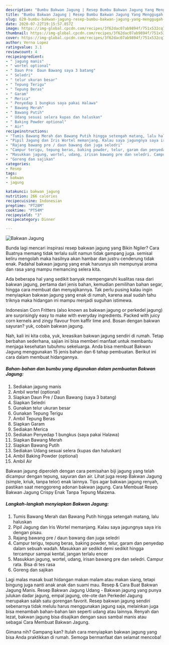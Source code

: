 ```yaml
---
description: "Bumbu Bakwan Jagung | Resep Bumbu Bakwan Jagung Yang Menggugah Selera"
title: "Bumbu Bakwan Jagung | Resep Bumbu Bakwan Jagung Yang Menggugah Selera"
slug: 629-bumbu-bakwan-jagung-resep-bumbu-bakwan-jagung-yang-menggugah-selera
date: 2020-07-22T19:15:57.857Z
image: https://img-global.cpcdn.com/recipes/3f62dac07ab9894f/751x532cq70/bakwan-jagung-foto-resep-utama.jpg
thumbnail: https://img-global.cpcdn.com/recipes/3f62dac07ab9894f/751x532cq70/bakwan-jagung-foto-resep-utama.jpg
cover: https://img-global.cpcdn.com/recipes/3f62dac07ab9894f/751x532cq70/bakwan-jagung-foto-resep-utama.jpg
author: Verna Lopez
ratingvalue: 3.1
reviewcount: 4
recipeingredient:
- " jagung manis"
- " wortel optional"
- " Daun Pre  Daun Bawang saya 3 batang"
- " Seledri"
- " telur ukuran besar"
- " Tepung Terigu"
- " Tepung Beras"
- " Garam"
- " Merica"
- " Penyedap 1 bungkus saya pakai Halawa"
- " Bawang Merah"
- " Bawang Putih"
- " Udang sesuai selera kupas dan haluskan"
- " Baking Powder optional"
- " Air"
recipeinstructions:
- "Tumis Bawang Merah dan Bawang Putih hingga setengah matang, lalu haluskan"
- "Pipil Jagung dan Iris Wortel memanjang. Kalau saya jagungnya saya iris dengan pisau."
- "Rajang bawang pre / daun bawang dan juga seledri"
- "Campur terigu, tepung beras, baking powder, telur, garam dan penyedap dalam sebuah wadah. Masukkan air sedikit demi sedikit hingga tercampur sampai kental, jangan terlalu encer"
- "Masukkan jagung, wortel, udang, irisan bawang pre dan seledri. Campur rata. Bisa di tes rasa"
- "Goreng dan sajikan"
categories:
- Resep
tags:
- bakwan
- jagung

katakunci: bakwan jagung 
nutrition: 266 calories
recipecuisine: Indonesian
preptime: "PT28M"
cooktime: "PT54M"
recipeyield: "3"
recipecategory: Dinner

---
```



![Bakwan Jagung](https://img-global.cpcdn.com/recipes/3f62dac07ab9894f/751x532cq70/bakwan-jagung-foto-resep-utama.jpg)

Bunda lagi mencari inspirasi resep bakwan jagung yang Bikin Ngiler? Cara Buatnya memang tidak terlalu sulit namun tidak gampang juga. semisal keliru mengolah maka hasilnya akan hambar dan justru cenderung tidak enak. Padahal bakwan jagung yang enak harusnya sih mempunyai aroma dan rasa yang mampu memancing selera kita.

Ada beberapa hal yang sedikit banyak mempengaruhi kualitas rasa dari bakwan jagung, pertama dari jenis bahan, kemudian pemilihan bahan segar, hingga cara membuat dan menyajikannya. Tak perlu pusing kalau ingin menyiapkan bakwan jagung yang enak di rumah, karena asal sudah tahu triknya maka hidangan ini mampu menjadi suguhan istimewa.

Indonesian Corn Fritters (also known as bakwan jagung or perkedel jagung) are surprisingly easy to make with everyday ingredients. Packed with juicy corn kernels and zingy flavour from kaffir lime and. Bosan dengan bakwan sayuran? yuk, cobain bakwan jagung.


Nah, kali ini kita coba, yuk, kreasikan bakwan jagung sendiri di rumah. Tetap berbahan sederhana, sajian ini bisa memberi manfaat untuk membantu menjaga kesehatan tubuhmu sekeluarga. Anda bisa membuat Bakwan Jagung menggunakan 15 jenis bahan dan 6 tahap pembuatan. Berikut ini cara dalam membuat hidangannya.

<!--inarticleads1-->

##### Bahan-bahan dan bumbu yang digunakan dalam pembuatan Bakwan Jagung:

1. Sediakan  jagung manis
1. Ambil  wortel (optional)
1. Siapkan  Daun Pre / Daun Bawang (saya 3 batang)
1. Siapkan  Seledri
1. Gunakan  telur ukuran besar
1. Gunakan  Tepung Terigu
1. Ambil  Tepung Beras
1. Siapkan  Garam
1. Sediakan  Merica
1. Sediakan  Penyedap 1 bungkus (saya pakai Halawa)
1. Siapkan  Bawang Merah
1. Siapkan  Bawang Putih
1. Sediakan  Udang sesuai selera (kupas dan haluskan)
1. Ambil  Baking Powder (optional)
1. Ambil  Air


Bakwan jagung diperoleh dengan cara pemisahan biji jagung yang telah dicampur dengan tepung, sayuran dan air. Lihat juga resep Bakwan Jagung (simple, kriuk, tanpa telor) enak lainnya. Tips agar bakwan jagung renyah, pastikan saat menggoreng adonan bakwan jagung. Cara Membuat Resep Bakwan Jagung Crispy Enak Tanpa Tepung Maizena. 

<!--inarticleads2-->

##### Langkah-langkah menyiapkan Bakwan Jagung:

1. Tumis Bawang Merah dan Bawang Putih hingga setengah matang, lalu haluskan
1. Pipil Jagung dan Iris Wortel memanjang. Kalau saya jagungnya saya iris dengan pisau.
1. Rajang bawang pre / daun bawang dan juga seledri
1. Campur terigu, tepung beras, baking powder, telur, garam dan penyedap dalam sebuah wadah. Masukkan air sedikit demi sedikit hingga tercampur sampai kental, jangan terlalu encer
1. Masukkan jagung, wortel, udang, irisan bawang pre dan seledri. Campur rata. Bisa di tes rasa
1. Goreng dan sajikan


Lagi malas masak buat hidangan makan malam atau makan siang, tetapi bingung juga nanti anak anak dan suami mau. Resep &amp; Cara Buat Bakwan Jagung Manis. Resep Bakwan Jagung Udang - Bakwan jagung yang punya julukan dadar jagung, empal jagung, ote-ote dan Perkedel Jagung merupakan salah satu gorengan favorit. Resep bakwan jagung sendiri sebenarnya tidak melulu harus menggunakan jagung saja, melainkan juga bisa menambah bahan-bahan lain seperti udang atau lainnya. Renyah dan lezat, bakwan jagung bisa disajikan dengan saus sambal manis atau sebagai Cara Membuat Bakwan Jagung. 

Gimana nih? Gampang kan? Itulah cara menyiapkan bakwan jagung yang bisa Anda praktikkan di rumah. Semoga bermanfaat dan selamat mencoba!

